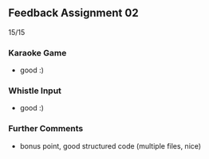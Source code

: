 ## Feedback Assignment 02

15/15

### Karaoke Game

- good :)

### Whistle Input

- good :)

### Further Comments

- bonus point, good structured code (multiple files, nice)
